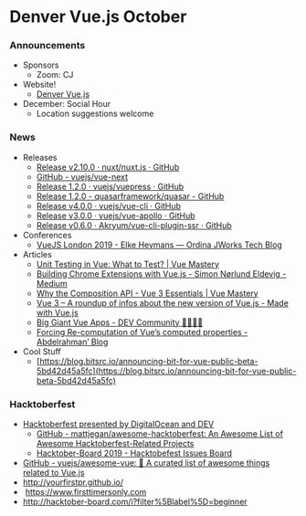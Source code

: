 # Denver Vue.js October
### Announcements
* Sponsors
    * Zoom: CJ
* Website!
    * [Denver Vue.js](https://denver-vue.org)
* December: Social Hour
    * Location suggestions welcome

### News
* Releases
	* [Release v2.10.0 · nuxt/nuxt.js · GitHub](https://github.com/nuxt/nuxt.js/releases/tag/v2.10.0)
	* [GitHub - vuejs/vue-next](https://github.com/vuejs/vue-next)
	* [Release 1.2.0 · vuejs/vuepress · GitHub](https://github.com/vuejs/vuepress/releases/tag/v1.2.0?utm_campaign=Vue.js%20News&utm_medium=email&utm_source=Revue%20newsletter)
	* [Release 1.2.0 - quasarframework/quasar - GitHub](https://github.com/quasarframework/quasar/releases/tag/@quasar%2Fapp-v1.2.0?utm_campaign=Vue.js%20News&utm_medium=email&utm_source=Revue%20newsletter) 
	* [Release v4.0.0 · vuejs/vue-cli · GitHub](https://github.com/vuejs/vue-cli/releases/tag/v4.0.0?utm_campaign=Vue.js%20News&utm_medium=email&utm_source=Revue%20newsletter)
	* [Release v3.0.0 · vuejs/vue-apollo · GitHub](https://github.com/vuejs/vue-apollo/releases/tag/v3.0.0)
	* [Release v0.6.0 · Akryum/vue-cli-plugin-ssr · GitHub](https://github.com/Akryum/vue-cli-plugin-ssr/releases/tag/v0.6.0?utm_campaign=Vue.js%20News&utm_medium=email&utm_source=Revue%20newsletter)
* Conferences
	* [VueJS London 2019 - Elke Heymans — Ordina JWorks Tech Blog](https://ordina-jworks.github.io/conference/2019/10/18/vuejs-london-2019.html?utm_campaign=Vue.js%20News&utm_medium=email&utm_source=Revue%20newsletter)
* Articles
	* [Unit Testing in Vue: What to Test? | Vue Mastery](https://www.vuemastery.com/blog/unit-testing-vue-1/?utm_campaign=Vue.js%20News&utm_medium=email&utm_source=Revue%20newsletter)
	* [Building Chrome Extensions with Vue.js - Simon Nørlund Eldevig - Medium](https://medium.com/@simoneldevig_80359/building-chrome-extensions-with-vue-js-cafaefb82bd4)
	* [Why the Composition API - Vue 3 Essentials | Vue Mastery](https://www.vuemastery.com/courses/vue-3-essentials/why-the-composition-api/?utm_campaign=Vue.js%20News&utm_medium=email&utm_source=Revue%20newsletter)
	* [Vue 3 – A roundup of infos about the new version of Vue.js - Made with Vue.js](https://madewithvuejs.com/blog/vue-3-roundup?utm_campaign=Vue.js%20News&utm_medium=email&utm_source=Revue%20newsletter)
	* [Big Giant Vue Apps - DEV Community 👩‍💻👨‍💻](https://dev.to/subs/big-giant-vue-apps-5048)
	* [Forcing Re-computation of Vue’s computed properties - Abdelrahman’ Blog](https://logaretm.com/blog/2019-11-10-forcing-recomputation-of-computed-properties/?utm_campaign=Vue.js%20News&utm_medium=email&utm_source=Revue%20newsletter)
*  Cool Stuff
	* [https://blog.bitsrc.io/announcing-bit-for-vue-public-beta-5bd42d45a5fc](https://blog.bitsrc.io/announcing-bit-for-vue-public-beta-5bd42d45a5fc) 

### Hacktoberfest
* [Hacktoberfest presented by DigitalOcean and DEV](https://hacktoberfest.digitalocean.com/)
	* [GitHub - mattjegan/awesome-hacktoberfest: An Awesome List of Awesome Hacktoberfest-Related Projects](https://github.com/mattjegan/awesome-hacktoberfest)
	* [Hacktober-Board 2019 - Hacktobefest Issues Board](http://hacktober-board.com/i?filter%5Blanguage%5D=Vue)
* [GitHub - vuejs/awesome-vue: 🎉 A curated list of awesome things related to Vue.js](https://github.com/vuejs/awesome-vue)
* http://yourfirstpr.github.io/
*  https://www.firsttimersonly.com
* http://hacktober-board.com/i?filter%5Blabel%5D=beginner